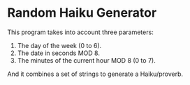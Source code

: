 # Random Haiku Generator

This program takes into account three parameters:
1. The day of the week (0 to 6).
2. The date in seconds MOD 8.
3. The minutes of the current hour MOD 8 (0 to 7).

And it combines a set of strings to generate a Haiku/proverb.